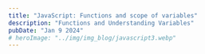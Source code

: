 ```yaml
---
title: "JavaScript: Functions and scope of variables"
description: "Functions and Understanding Variables"
pubDate: "Jan 9 2024"
# heroImage: "../img/img_blog/javascript3.webp"
---
```


